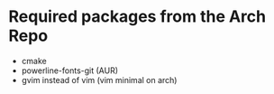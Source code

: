 # Required packages from the Arch Repo
- cmake
- powerline-fonts-git (AUR)
- gvim instead of vim (vim minimal on arch)
